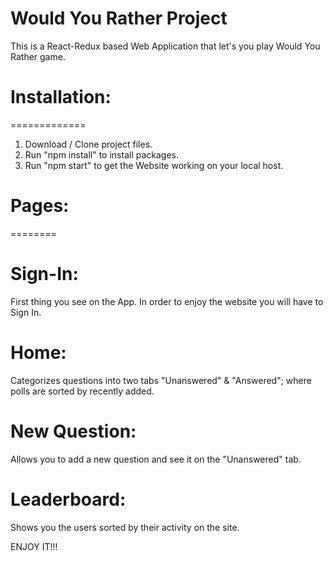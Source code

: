 # Would You Rather Project

This is a React-Redux based Web Application that let's you play Would You Rather game.

# Installation:
=============
1. Download / Clone project files.
2. Run "npm install" to install packages.
3. Run "npm start" to get the Website working on your local host. 


# Pages:
========

Sign-In:
========
First thing you see on the App.
In order to enjoy the website you will have to Sign In.

Home:
=====
Categorizes questions into two tabs "Unanswered" & "Answered"; where polls are sorted by recently added.

New Question:
=============
Allows you to add a new question and see it on the "Unanswered" tab.

Leaderboard:
=============
Shows you the users sorted by their activity on the site.

ENJOY IT!!!